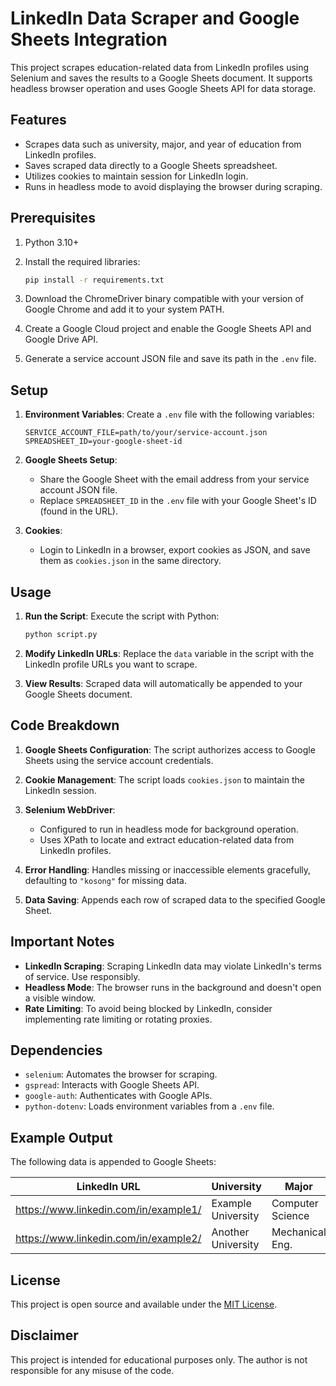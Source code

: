 # LinkedIn Data Scraper and Google Sheets Integration

This project scrapes education-related data from LinkedIn profiles using Selenium and saves the results to a Google Sheets document. It supports headless browser operation and uses Google Sheets API for data storage.

## Features

- Scrapes data such as university, major, and year of education from LinkedIn profiles.
- Saves scraped data directly to a Google Sheets spreadsheet.
- Utilizes cookies to maintain session for LinkedIn login.
- Runs in headless mode to avoid displaying the browser during scraping.

## Prerequisites

1. Python 3.10+
2. Install the required libraries:

   ```bash
   pip install -r requirements.txt
   ```
3. Download the ChromeDriver binary compatible with your version of Google Chrome and add it to your system PATH.
4. Create a Google Cloud project and enable the Google Sheets API and Google Drive API.
5. Generate a service account JSON file and save its path in the `.env` file.

## Setup

1. **Environment Variables**:
   Create a `.env` file with the following variables:

   ```env
   SERVICE_ACCOUNT_FILE=path/to/your/service-account.json
   SPREADSHEET_ID=your-google-sheet-id
   ```

2. **Google Sheets Setup**:
   - Share the Google Sheet with the email address from your service account JSON file.
   - Replace `SPREADSHEET_ID` in the `.env` file with your Google Sheet's ID (found in the URL).

3. **Cookies**:
   - Login to LinkedIn in a browser, export cookies as JSON, and save them as `cookies.json` in the same directory.

## Usage

1. **Run the Script**:
   Execute the script with Python:

   ```bash
   python script.py
   ```

2. **Modify LinkedIn URLs**:
   Replace the `data` variable in the script with the LinkedIn profile URLs you want to scrape.

3. **View Results**:
   Scraped data will automatically be appended to your Google Sheets document.

## Code Breakdown

1. **Google Sheets Configuration**:
   The script authorizes access to Google Sheets using the service account credentials.

2. **Cookie Management**:
   The script loads `cookies.json` to maintain the LinkedIn session.

3. **Selenium WebDriver**:
   - Configured to run in headless mode for background operation.
   - Uses XPath to locate and extract education-related data from LinkedIn profiles.

4. **Error Handling**:
   Handles missing or inaccessible elements gracefully, defaulting to `"kosong"` for missing data.

5. **Data Saving**:
   Appends each row of scraped data to the specified Google Sheet.

## Important Notes

- **LinkedIn Scraping**: Scraping LinkedIn data may violate LinkedIn's terms of service. Use responsibly.
- **Headless Mode**: The browser runs in the background and doesn't open a visible window.
- **Rate Limiting**: To avoid being blocked by LinkedIn, consider implementing rate limiting or rotating proxies.

## Dependencies

- `selenium`: Automates the browser for scraping.
- `gspread`: Interacts with Google Sheets API.
- `google-auth`: Authenticates with Google APIs.
- `python-dotenv`: Loads environment variables from a `.env` file.

## Example Output

The following data is appended to Google Sheets:

| LinkedIn URL                          | University          | Major             | Year  |
|---------------------------------------|---------------------|-------------------|-------|
| https://www.linkedin.com/in/example1/ | Example University  | Computer Science  | 2022  |
| https://www.linkedin.com/in/example2/ | Another University  | Mechanical Eng.   | 2020  |

## License

This project is open source and available under the [MIT License](LICENSE).

## Disclaimer

This project is intended for educational purposes only. The author is not responsible for any misuse of the code.

